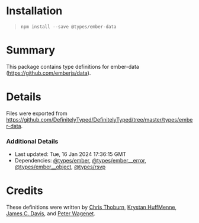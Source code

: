 # Installation
> `npm install --save @types/ember-data`

# Summary
This package contains type definitions for ember-data (https://github.com/emberjs/data).

# Details
Files were exported from https://github.com/DefinitelyTyped/DefinitelyTyped/tree/master/types/ember-data.

### Additional Details
 * Last updated: Tue, 16 Jan 2024 17:36:15 GMT
 * Dependencies: [@types/ember](https://npmjs.com/package/@types/ember), [@types/ember__error](https://npmjs.com/package/@types/ember__error), [@types/ember__object](https://npmjs.com/package/@types/ember__object), [@types/rsvp](https://npmjs.com/package/@types/rsvp)

# Credits
These definitions were written by [Chris Thoburn](https://github.com/runspired), [Krystan HuffMenne](https://github.com/gitKrystan), [James C. Davis](https://github.com/jamescdavis), and [Peter Wagenet](https://github.com/wagenet).
